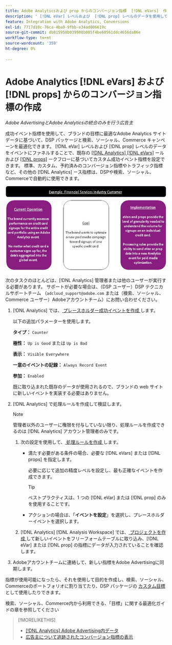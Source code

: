 ```yaml
---
title: Adobe Analyticsおよび prop からのコンバージョン指標  [!DNL eVars]  作成
description: ' [!DNL eVar] レベルおよび  [!DNL prop] レベルのデータを使用して、カスタム成功イベント指標を設定します。'
feature: Integration with Adobe Analytics, Conversions
exl-id: 7717d10c-76ca-4ba9-9fbb-e34ad006619c
source-git-commit: db815958b039508b005f4be60561ddc4656da86e
workflow-type: tm+mt
source-wordcount: '359'
ht-degree: 0%

---
```


# Adobe Analytics [!DNL eVars] および [!DNL props] からのコンバージョン指標の作成

*Adobe AdvertisingとAdobe Analyticsの統合のみを行う広告主*

成功イベント指標を使用して、ブランドの目標に最適なAdobe Analytics サイトデータに基づいて、DSP パッケージと検索、ソーシャル、Commerce キャンペーンを最適化できます。 [!DNL eVar] レベルおよび [!DNL prop] レベルのデータをイベントにファネルすることで、既存の [[!DNL Analytics] [!DNL eVars]](https://experienceleague.adobe.com/docs/analytics/components/dimensions/evar.html) ールおよび [[!DNL props]](https://experienceleague.adobe.com/docs/analytics/components/dimensions/prop.html) ークフローに基づいてカスタム成功イベント指標を設定できます。 標準、カスタム、予約済みのコンバージョン指標やトラフィック指標など、その他の [!DNL Analytics] ース指標は、DSPや検索、ソーシャル、Commerceで自動的に使用できます。

![ 使用例 ](/help/integrations/assets/a4adc-conversion-evar-example.jpg " 使用例 ")

次のタスクのほとんどは、[!DNL Analytics] 管理者または他のユーザーが実行する必要があります。 サポートが必要な場合は、（DSP ユーザー）DSP テクニカルサポートチーム （`adcloud_support@adobe.com` または（検索、ソーシャル、Commerce ユーザー）Adobeアカウントチーム）にお問い合わせください。

1. [!DNL Analytics] では、[ プレースホルダー成功イベントを作成 ](https://experienceleague.adobe.com/en/docs/analytics/admin/admin-tools/manage-report-suites/edit-report-suite/conversion-variables/success-event) します。

   以下の追加パラメーターを使用します。

   **タイプ：** `Counter`

   **極性：** `Up is Good` または `Up is Bad`

   **表示：** `Visible Everywhere`

   **一意のイベントの記録：** `Always Record Event`

   **参加：** `Enabled`

   既に取り込まれた既存のデータが使用されるので、ブランドの web サイトに新しいイベントを実装する必要はありません。

1. [!DNL Analytics] で処理ルールを作成して検証します。

   >[!NOTE]
   >
   >管理者以外のユーザーに権限を付与していない限り、処理ルールを作成できるのは [!DNL Analytics] アカウント管理者のみです。

   1. 次の設定を使用して、[ 処理ルールを作成 ](https://experienceleague.adobe.com/docs/analytics/admin/admin-tools/manage-report-suites/edit-report-suite/report-suite-general/c-processing-rules/c-processing-rules-configuration/t-processing-rules.html?lang=en) します。

      * 満たす必要がある条件の場合、必要な [!DNL eVars] または [!DNL props] を指定します。

        必要に応じて追加の精度レベルを設定し、最も正確なイベントを作成できます。

        >[!TIP]
        >
        >ベストプラクティスは、1 つの [!DNL eVar] または [!DNL prop] のみを使用することです。

      * アクションの場合は、「**イベントを設定**」を選択し、プレースホルダーイベントを選択します。

   1. [!DNL Analytics] [!DNL Analysis Workspace] では、[ プロジェクトを作成 ](https://experienceleague.adobe.com/docs/analytics/analyze/analysis-workspace/home.html) して新しいイベントをフリーフォームテーブルに取り込み、[!DNL eVar] または [!DNL prop] の指標にデータが入力されていることを確認します。

1. Adobeアカウントチームに連絡して、新しい指標をAdobe Advertisingに同期します。

指標が使用可能になったら、それを使用して目的を作成し、検索、ソーシャル、Commerceのポートフォリオに割り当てたり、DSP パッケージの [ カスタム目標 ](/help/dsp/optimization/custom-goal.md) として使用したりできます。

検索、ソーシャル、Commerce内から利用できる、「目標」に関する最適化ガイドの章を参照してください

>[!MORELIKETHIS]
>
>* [[!DNL Analytics] Adobe Advertising内データ ](/help/integrations/analytics/analytics-data-in-advertising.md)
>* [ 広告主について追跡されたコンバージョン指標の表示 ](/help/search-social-commerce/admin/conversion-metrics/conversion-metric-view-tracked.md)
